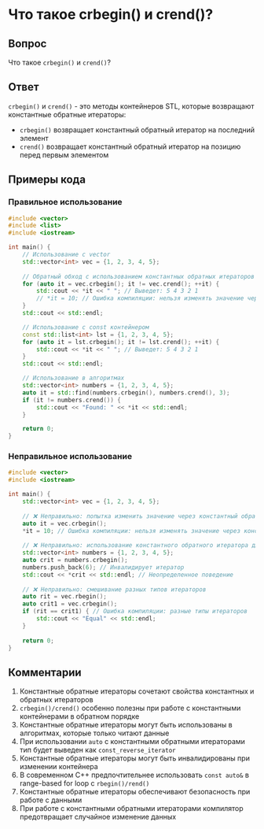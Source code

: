 # Что такое crbegin() и crend()?

## Вопрос
Что такое `crbegin()` и `crend()`?

## Ответ
`crbegin()` и `crend()` - это методы контейнеров STL, которые возвращают константные обратные итераторы:
- `crbegin()` возвращает константный обратный итератор на последний элемент
- `crend()` возвращает константный обратный итератор на позицию перед первым элементом

## Примеры кода

### Правильное использование
```cpp
#include <vector>
#include <list>
#include <iostream>

int main() {
    // Использование с vector
    std::vector<int> vec = {1, 2, 3, 4, 5};
    
    // Обратный обход с использованием константных обратных итераторов
    for (auto it = vec.crbegin(); it != vec.crend(); ++it) {
        std::cout << *it << " "; // Выведет: 5 4 3 2 1
        // *it = 10; // Ошибка компиляции: нельзя изменять значение через константный итератор
    }
    std::cout << std::endl;

    // Использование с const контейнером
    const std::list<int> lst = {1, 2, 3, 4, 5};
    for (auto it = lst.crbegin(); it != lst.crend(); ++it) {
        std::cout << *it << " "; // Выведет: 5 4 3 2 1
    }
    std::cout << std::endl;

    // Использование в алгоритмах
    std::vector<int> numbers = {1, 2, 3, 4, 5};
    auto it = std::find(numbers.crbegin(), numbers.crend(), 3);
    if (it != numbers.crend()) {
        std::cout << "Found: " << *it << std::endl;
    }

    return 0;
}
```

### Неправильное использование
```cpp
#include <vector>
#include <iostream>

int main() {
    std::vector<int> vec = {1, 2, 3, 4, 5};
    
    // ❌ Неправильно: попытка изменить значение через константный обратный итератор
    auto it = vec.crbegin();
    *it = 10; // Ошибка компиляции: нельзя изменять значение через константный итератор
    
    // ❌ Неправильно: использование константного обратного итератора для неконстантного контейнера
    std::vector<int> numbers = {1, 2, 3, 4, 5};
    auto crit = numbers.crbegin();
    numbers.push_back(6); // Инвалидирует итератор
    std::cout << *crit << std::endl; // Неопределенное поведение
    
    // ❌ Неправильно: смешивание разных типов итераторов
    auto rit = vec.rbegin();
    auto crit1 = vec.crbegin();
    if (rit == crit1) { // Ошибка компиляции: разные типы итераторов
        std::cout << "Equal" << std::endl;
    }
    
    return 0;
}
```

## Комментарии
1. Константные обратные итераторы сочетают свойства константных и обратных итераторов
2. `crbegin()/crend()` особенно полезны при работе с константными контейнерами в обратном порядке
3. Константные обратные итераторы могут быть использованы в алгоритмах, которые только читают данные
4. При использовании `auto` с константными обратными итераторами тип будет выведен как `const_reverse_iterator`
5. Константные обратные итераторы могут быть инвалидированы при изменении контейнера
6. В современном C++ предпочтительнее использовать `const auto&` в range-based for loop с `rbegin()/rend()`
7. Константные обратные итераторы обеспечивают безопасность при работе с данными
8. При работе с константными обратными итераторами компилятор предотвращает случайное изменение данных 